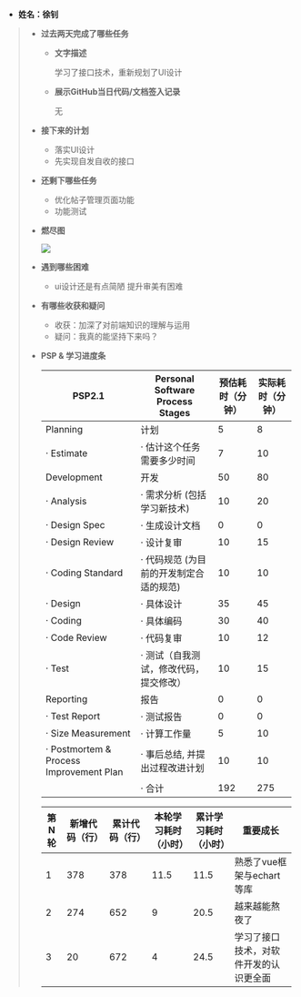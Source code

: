 - **姓名：徐钊**

> - **过去两天完成了哪些任务**
>
>   - **文字描述**
>
>     学习了接口技术，重新规划了UI设计
>
>   - **展示GitHub当日代码/文档签入记录**
>
>     无
>
> - **接下来的计划**
>
>   - 落实UI设计
>   - 先实现自发自收的接口
>
> - **还剩下哪些任务**
>
>   - 优化帖子管理页面功能
>   - 功能测试
>
> - **燃尽图**
>
>   ![](https://img2022.cnblogs.com/blog/2972174/202211/2972174-20221126195915244-147108870.png)
>
> - **遇到哪些困难**
>
>   - ui设计还是有点简陋 提升审美有困难
>
> - **有哪些收获和疑问**
>
>   - 收获：加深了对前端知识的理解与运用
>   - 疑问：我真的能坚持下来吗？
>
> - **PSP & 学习进度条**
>
>   | PSP2.1                                  | Personal Software Process Stages        | 预估耗时（分钟） | 实际耗时（分钟） |
>   | --------------------------------------- | --------------------------------------- | ---------------- | ---------------- |
>   | Planning                                | 计划                                    | 5                | 8                |
>   | · Estimate                              | · 估计这个任务需要多少时间              | 7                | 10               |
>   | Development                             | 开发                                    | 50               | 80               |
>   | · Analysis                              | · 需求分析 (包括学习新技术)             | 10               | 20               |
>   | · Design Spec                           | · 生成设计文档                          | 0                | 0                |
>   | · Design Review                         | · 设计复审                              | 10               | 15               |
>   | · Coding Standard                       | · 代码规范 (为目前的开发制定合适的规范) | 10               | 10               |
>   | · Design                                | · 具体设计                              | 35               | 45               |
>   | · Coding                                | · 具体编码                              | 30               | 40               |
>   | · Code Review                           | · 代码复审                              | 10               | 12               |
>   | · Test                                  | · 测试（自我测试，修改代码，提交修改）  | 10               | 15               |
>   | Reporting                               | 报告                                    | 0                | 0                |
>   | · Test Report                           | · 测试报告                              | 0                | 0                |
>   | · Size Measurement                      | · 计算工作量                            | 5                | 10               |
>   | · Postmortem & Process Improvement Plan | · 事后总结, 并提出过程改进计划          | 10               | 10               |
>   |                                         | · 合计                                  | 192              | 275              |
>
>   | 第N轮 | 新增代码（行） | 累计代码（行） | 本轮学习耗时（小时） | 累计学习耗时（小时） | 重要成长                               |
>   | ----- | -------------- | -------------- | -------------------- | -------------------- | -------------------------------------- |
>   | 1     | 378            | 378            | 11.5                 | 11.5                 | 熟悉了vue框架与echart等库              |
>   | 2     | 274            | 652            | 9                    | 20.5                 | 越来越能熬夜了                         |
>   | 3     | 20             | 672            | 4                    | 24.5                 | 学习了接口技术，对软件开发的认识更全面 |

